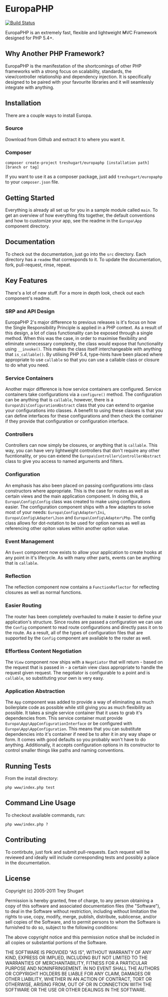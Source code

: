 EuropaPHP
=========

[![Build Status](https://travis-ci.org/treshugart/EuropaPHP.png)](https://travis-ci.org/treshugart/EuropaPHP)

EuropaPHP is an extremely fast, flexible and lightweight <del>M</del>VC Framework designed for PHP 5.4+.

Why Another PHP Framework?
--------------------------

EuropaPHP is the manifestation of the shortcomings of other PHP frameworks with a strong focus on scalability, standards, the view/controller relationship and dependency injection. It is specifically designed to be paired with your favourite libraries and it will seamlessly integrate with anything.

Installation
------------

There are a couple ways to install Europa.

### Source

Download from Github and extract it to where you want it.

### Composer

    composer create-project treshugart/europaphp [installation path] [branch or tag]

If you want to use it as a composer package, just add `treshugart/europaphp` to your `composer.json` file.

Getting Started
---------------

Everything is already all set up for you in a sample module called `main`. To get an overview of how everything fits together, the default conventions and how to customize your app, see the readme in the `Europa\App` component directory.

Documentation
-------------

To check out the documentation, just go into the `src` directory. Each directory has a `readme` that corresponds to it. To update the documentation, fork, pull-request, rinse, repeat.

Key Features
------------

There's a lot of new stuff. For a more in depth look, check out each component's readme.

### SRP and API Design

EuropaPHP 2's major difference to previous releases is it's focus on how the Single Responsibility Principle is applied in a PHP context. As a result of this design, a lot of class functionality can be exposed through a single method. When this was the case, in order to maximise flexibility and eliminate unnecessary complexity, the class would expose that functionality using `__invoke()`. This makes the class itself interchangeable with anything that `is_callable()`. By utilising PHP 5.4, type-hints have been placed where appropriate to use `callable` so that you can use a callable class or closure to do what you need.

### Service Containers

Another major difference is how service containers are configured. Service containers take configurations via a `configure()` method. The configuration can be anything that is `callable`, however, there is a `Europa\Di\ConfigurationAbstract` class that you can extend to organise your configurations into classes. A benefit to using these classes is that you can define interfaces for these configurations and then check the container if they provide that configuration or configuration interface.

### Controllers

Controllers can now simply be closures, or anything that is `callable`. This way, you can have very lightweight controllers that don't require any other fucntionality, or you can extend the `Europa\Controller\ControllerAbstract` class to give you access to named arguments and filters.

### Configuration

An emphasis has also been placed on passing configurations into class constructors where appropriate. This is the case for routes as well as certain views and the main application component. In doing this, a `Europa\Config\Config` class was created to make using configurations easier. The configuration component ships with a few adapters to solve most of your needs: `Europa\Config\Adapter\Ini`, `Europa\Config\Adapter\Json` and `Europa\Config\Adapter\Php`. The config class allows for dot-notation to be used for option names as well as referencing other opiton values within another option value.

### Event Management

An `Event` component now exists to allow your application to create hooks at any point in it's lifecycle. As with many other parts, events can be anything that is `callable`.

### Reflection

The reflection component now contains a `FunctionReflector` for reflecting closures as well as normal functions.

### Easier Routing

The router has been completely overhauled to make it easier to define your application's structure. Since routes are passed a configuration we can use the `Config` component to read route configurations and directly pass it on to the route. As a result, all of the types of configuration files that are supported by the `Config` component are available to the router as well.

### Effortless Content Negotiation

The `View` component now ships with a `Negotiator` that will return - based on the request that is passed in - a certain view class appropriate to handle the request given request. The negotiator is configurable to a point and is `callable`, so substituting your own is very easy.

### Application Abstraction

The `App` component was added to provide a way of eliminating as much boilerplate code as possible while still giving you as much flexibility as possible. It takes a single service container that it uses to grab it's dependencies from. This service container must provide `Europa\App\AppConfigurationInterface` or be configured with `Europa\App\AppConfiguration`. This means that you can substitute dependencies into it's container if need be to alter it in any way shape or form. It comes with good defaults so you probably won't have to do anything. Additionally, it accepts configuration options in its constructor to control smaller things like paths and naming conventions.

Running Tests
-------------

From the install directory:

    php www/index.php test

Command Line Usage
------------------

To checkout available commands, run:

    php www/index.php ?

Contributing
------------

To contirbute, just fork and submit pull-requests. Each request will be reviewed and ideally will include corresponding tests and possibly a place in the documentation.

License
-------

Copyright (c) 2005-2011 Trey Shugart

Permission is hereby granted, free of charge, to any person obtaining a copy of this software and associated documentation files (the "Software"), to deal in the Software without restriction, including without limitation the rights to use, copy, modify, merge, publish, distribute, sublicense, and/or sell copies of the Software, and to permit persons to whom the Software is furnished to do so, subject to the following conditions:

The above copyright notice and this permission notice shall be included in all copies or substantial portions of the Software.

THE SOFTWARE IS PROVIDED "AS IS", WITHOUT WARRANTY OF ANY KIND, EXPRESS OR IMPLIED, INCLUDING BUT NOT LIMITED TO THE WARRANTIES OF MERCHANTABILITY, FITNESS FOR A PARTICULAR PURPOSE AND NONINFRINGEMENT. IN NO EVENT SHALL THE AUTHORS OR COPYRIGHT HOLDERS BE LIABLE FOR ANY CLAIM, DAMAGES OR OTHER LIABILITY, WHETHER IN AN ACTION OF CONTRACT, TORT OR OTHERWISE, ARISING FROM, OUT OF OR IN CONNECTION WITH THE SOFTWARE OR THE USE OR OTHER DEALINGS IN THE SOFTWARE.

